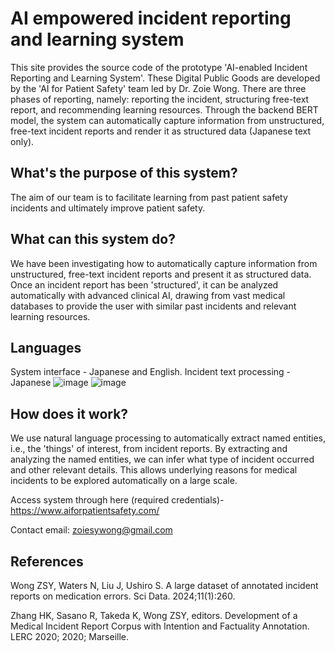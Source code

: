 # AI empowered incident reporting and learning system 

This site provides the source code of the prototype 'AI-enabled Incident Reporting and Learning System'. These Digital Public Goods are developed by the 'AI for Patient Safety' team led by Dr. Zoie Wong.
There are three phases of reporting, namely: reporting the incident, structuring free-text report, and recommending learning resources. Through the backend BERT model, the system can automatically capture information from unstructured, free-text incident reports and render it as structured data (Japanese text only). 

## What's the purpose of this system?
The aim of our team is to facilitate learning from past patient safety incidents and ultimately improve patient safety.

## What can this system do?
We have been investigating how to automatically capture information from unstructured, free-text incident reports and present it as structured data.
Once an incident report has been 'structured', it can be analyzed automatically with advanced clinical AI, drawing from vast medical databases to provide the user with similar past incidents and relevant learning resources.

## Languages
System interface - Japanese and English. Incident text processing - Japanese
![image](https://github.com/user-attachments/assets/64357423-4bcd-4661-b429-c1d01268307c)
![image](https://github.com/user-attachments/assets/a20cb2aa-4485-46fe-9404-efa82af463c6)


## How does it work?
We use natural language processing to automatically extract named entities, i.e., the 'things' of interest, from incident reports. By extracting and analyzing the named entities, we can infer what type of incident occurred and other relevant details. This allows underlying reasons for medical incidents to be explored automatically on a large scale.

Access system through here (required credentials)- https://www.aiforpatientsafety.com/

Contact email: zoiesywong@gmail.com

## References
Wong ZSY, Waters N, Liu J, Ushiro S. A large dataset of annotated incident reports on medication errors. Sci Data. 2024;11(1):260.

Zhang HK, Sasano R, Takeda K, Wong ZSY, editors. Development of a Medical Incident Report Corpus with Intention and Factuality Annotation. LERC 2020; 2020; Marseille.
